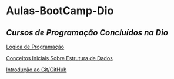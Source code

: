 # Aulas-BootCamp-Dio

## ***Cursos de Programação Concluídos na Dio***
[Lógica de Programação](https://web.dio.me/course/logica-de-programacao-essencial/learning/aea1ea26-fd56-417d-8272-6e15253f4405?back=/track/decola-tech-2a-edicao)

[Conceitos Iniciais Sobre Estrutura de Dados](https://web.dio.me/course/aprenda-o-que-sao-estrutura-de-dados-e-algoritmos/learning/a99f9576-69e9-4187-b3a7-e7ada5e5d6ad?back=/track/decola-tech-2a-edicao)

[Introdução ao Git/GitHub](https://web.dio.me/course/introducao-ao-git-e-ao-github/learning/75b9fe49-6ed4-4480-83a7-7e37fc356aa9?back=/track/decola-tech-2a-edicao)

